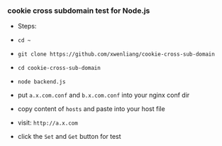 ### cookie cross subdomain test for Node.js

- Steps:  

- `cd ~`  

- `git clone https://github.com/xwenliang/cookie-cross-sub-domain`  

- `cd cookie-cross-sub-domain`  

- `node backend.js`  

- put `a.x.com.conf` and `b.x.com.conf` into your nginx conf dir  

- copy content of `hosts` and paste into your host file  

- visit: `http://a.x.com`  

- click the `Set` and `Get` button for test

